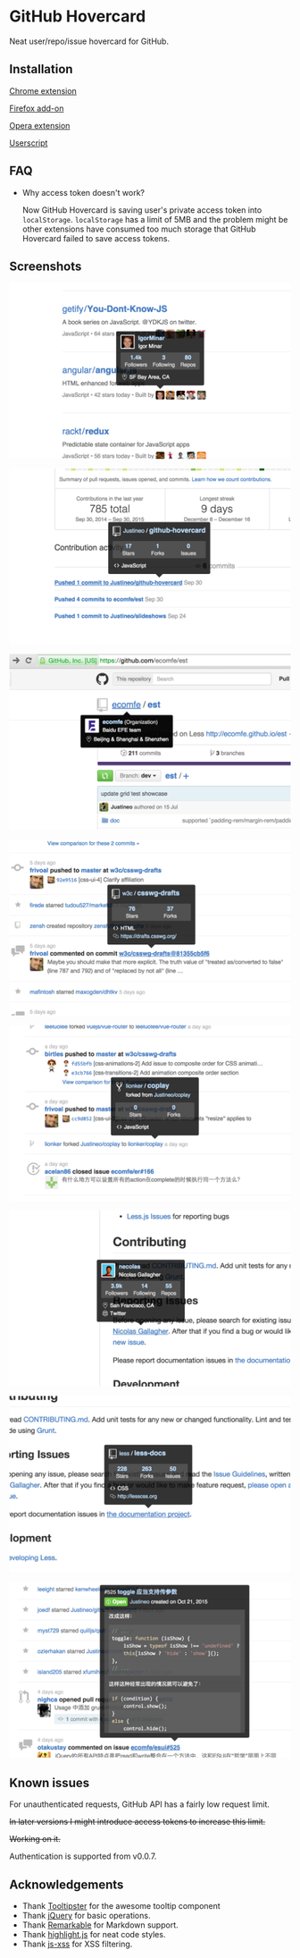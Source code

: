 # GitHub Hovercard

Neat user/repo/issue hovercard for GitHub.

## Installation

[Chrome extension](https://chrome.google.com/webstore/detail/github-hovercard/mmoahbbnojgkclgceahhakhnccimnplk)

[Firefox add-on](https://addons.mozilla.org/en-US/firefox/addon/github-hovercard/)

[Opera extension](https://addons.opera.com/extensions/details/github-hovercard/)

[Userscript](https://justineo.github.io/github-hovercard/userscript/dist/github-hovercard.user.js)

## FAQ

* Why access token doesn't work?

    Now GitHub Hovercard is saving user's private access token into `localStorage`. `localStorage` has a limit of 5MB and the problem might be other extensions have consumed too much storage that GitHub Hovercard failed to save access tokens.

## Screenshots

![Avatars in trending repos](screenshots/1.png)

![Repo names in activity messages](screenshots/2.png)

![Users/organizations in repo title](screenshots/3.png)

![Repo names in activity feed](screenshots/4.png)

![Forked repos](screenshots/5.png)

![User/organization links in any place](screenshots/6.png)

![Repo links in any place](screenshots/7.png)

![Issue in news feed](screenshots/8.png)

## Known issues

For unauthenticated requests, GitHub API has a fairly low request limit.

~~In later versions I might introduce access tokens to increase this limit.~~

~~Working on it.~~

Authentication is supported from v0.0.7.

## Acknowledgements

* Thank [Tooltipster](https://github.com/iamceege/tooltipster/) for the awesome tooltip component
* Thank [jQuery](https://github.com/jquery/jquery) for basic operations.
* Thank [Remarkable](https://github.com/jonschlinkert/remarkable) for Markdown support.
* Thank [highlight.js](https://github.com/isagalaev/highlight.js) for neat code styles.
* Thank [js-xss](https://github.com/leizongmin/js-xss) for XSS filtering.

